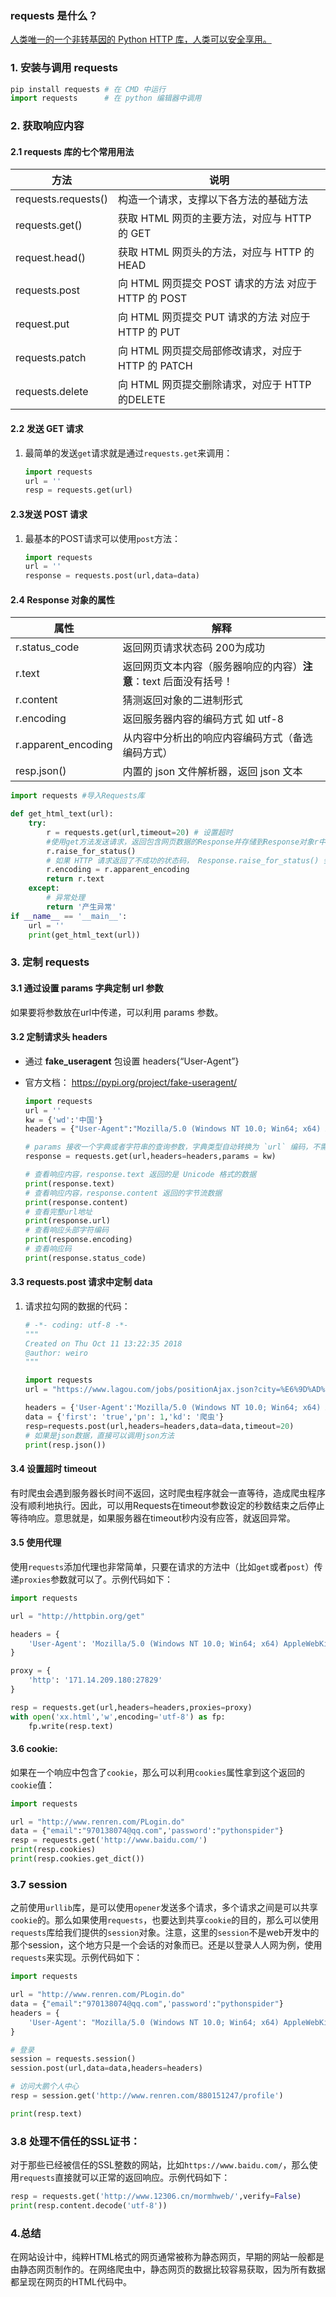 ### requests 是什么？

[人类唯一的一个非转基因的 Python HTTP 库，人类可以安全享用。](http://cn.python-requests.org/zh_CN/latest/) 

### 1. 安装与调用 requests 
```python
pip install requests # 在 CMD 中运行
import requests      # 在 python 编辑器中调用
```

### 2. 获取响应内容

#### 2.1 requests 库的七个常用用法

| 方法                | 说明                                                 |
| ------------------- | ---------------------------------------------------- |
| requests.requests() | 构造一个请求，支撑以下各方法的基础方法               |
| requests.get()      | 获取 HTML 网页的主要方法，对应与 HTTP 的 GET         |
| request.head()      | 获取 HTML 网页头的方法，对应与 HTTP 的 HEAD          |
| requests.post       | 向 HTML 网页提交 POST 请求的方法 对应于 HTTP 的 POST |
| request.put         | 向 HTML 网页提交 PUT 请求的方法 对应于 HTTP 的 PUT   |
| requests.patch      | 向 HTML 网页提交局部修改请求，对应于 HTTP 的 PATCH   |
| requests.delete     | 向 HTML 网页提交删除请求，对应于 HTTP 的DELETE       |

#### 2.2 发送 GET 请求

1. 最简单的发送`get`请求就是通过`requests.get`来调用：

   ```python
   import requests
   url = ''
   resp = requests.get(url)
   ```

#### 2.3发送 POST 请求

1. 最基本的POST请求可以使用`post`方法：

   ```python 
   import requests
   url = ''
   response = requests.post(url,data=data)
   ```


#### 2.4 Response 对象的属性

| 属性                | 解释                                                         |
| ------------------- | ------------------------------------------------------------ |
| r.status_code       | 返回网页请求状态码 200为成功                                 |
| r.text              | 返回网页文本内容（服务器响应的内容）**注意**：text 后面没有括号！ |
| r.content           | 猜测返回对象的二进制形式                                     |
| r.encoding          | 返回服务器内容的编码方式 如 utf-8                            |
| r.apparent_encoding | 从内容中分析出的响应内容编码方式（备选编码方式）             |
| resp.json()         | 内置的 json 文件解析器，返回 json 文本                       |

```python
import requests #导入Requests库

def get_html_text(url):
    try:
        r = requests.get(url,timeout=20) # 设置超时
        #使用get方法发送请求，返回包含网页数据的Response并存储到Response对象r中
        r.raise_for_status() 
        # 如果 HTTP 请求返回了不成功的状态码， Response.raise_for_status() 会抛出一个 HTTPError异常
        r.encoding = r.apparent_encoding
        return r.text
    except:
        # 异常处理
        return '产生异常'
if __name__ == '__main__':
    url = ''
    print(get_html_text(url))
```

### 3. 定制 requests

#### 3.1 通过设置 params 字典定制 url 参数

如果要将参数放在url中传递，可以利用 params 参数。

#### 3.2 定制请求头 headers

- 通过 **fake_useragent** 包设置 headers{“User-Agent”}

- 官方文档： https://pypi.org/project/fake-useragent/

  ```python
  import requests
  url = ''
  kw = {'wd':'中国'}
  headers = {"User-Agent":"Mozilla/5.0 (Windows NT 10.0; Win64; x64) AppleWebKit/537.36 (KHTML, like Gecko) Chrome/68.0.3440.106 Safari/537.36"}
  
  # params 接收一个字典或者字符串的查询参数，字典类型自动转换为 `url` 编码，不需要urlencode()
  response = requests.get(url,headers=headers,params = kw)
  
  # 查看响应内容，response.text 返回的是 Unicode 格式的数据
  print(response.text)
  # 查看响应内容，response.content 返回的字节流数据
  print(response.content)
  # 查看完整url地址
  print(response.url)
  # 查看响应头部字符编码
  print(response.encoding)
  # 查看响应码
  print(response.status_code)
  ```



#### 3.3 requests.post 请求中定制 data

1. 请求拉勾网的数据的代码：

   ```python
   # -*- coding: utf-8 -*-
   """
   Created on Thu Oct 11 13:22:35 2018
   @author: weiro
   """
   
   import requests
   url = "https://www.lagou.com/jobs/positionAjax.json?city=%E6%9D%AD%E5%B7%9E&needAddtionalResult=false"
   
   headers = {'User-Agent':'Mozilla/5.0 (Windows NT 10.0; Win64; x64) AppleWebKit/537.36 (KHTML, like Gecko) Chrome/68.0.3440.106 Safari/537.36',   'Referer':'https://www.lagou.com/jobs/list_%E7%88%AC%E8%99%AB?labelWords=&fromSearch=true&suginput='}
   data = {'first': 'true','pn': 1,'kd': '爬虫'}
   resp=requests.post(url,headers=headers,data=data,timeout=20)
   # 如果是json数据，直接可以调用json方法
   print(resp.json())
   ```



#### 3.4 设置超时 timeout

有时爬虫会遇到服务器长时间不返回，这时爬虫程序就会一直等待，造成爬虫程序没有顺利地执行。因此，可以用Requests在timeout参数设定的秒数结束之后停止等待响应。意思就是，如果服务器在timeout秒内没有应答，就返回异常。

#### 3.5 使用代理

使用`requests`添加代理也非常简单，只要在请求的方法中（比如`get`或者`post`）传递`proxies`参数就可以了。示例代码如下：

```python
import requests

url = "http://httpbin.org/get"

headers = {
    'User-Agent': 'Mozilla/5.0 (Windows NT 10.0; Win64; x64) AppleWebKit/537.36 (KHTML, like Gecko) Chrome/62.0.3202.94 Safari/537.36',
}

proxy = {
    'http': '171.14.209.180:27829'
}

resp = requests.get(url,headers=headers,proxies=proxy)
with open('xx.html','w',encoding='utf-8') as fp:
    fp.write(resp.text)
```

#### 3.6 cookie:

如果在一个响应中包含了`cookie`，那么可以利用`cookies`属性拿到这个返回的`cookie`值：

```python
import requests

url = "http://www.renren.com/PLogin.do"
data = {"email":"970138074@qq.com",'password':"pythonspider"}
resp = requests.get('http://www.baidu.com/')
print(resp.cookies)
print(resp.cookies.get_dict())
```

### 3.7 session

之前使用`urllib`库，是可以使用`opener`发送多个请求，多个请求之间是可以共享`cookie`的。那么如果使用`requests`，也要达到共享`cookie`的目的，那么可以使用`requests`库给我们提供的`session`对象。注意，这里的`session`不是web开发中的那个session，这个地方只是一个会话的对象而已。还是以登录人人网为例，使用`requests`来实现。示例代码如下：

```python
import requests

url = "http://www.renren.com/PLogin.do"
data = {"email":"970138074@qq.com",'password':"pythonspider"}
headers = {
    'User-Agent': "Mozilla/5.0 (Windows NT 10.0; Win64; x64) AppleWebKit/537.36 (KHTML, like Gecko) Chrome/62.0.3202.94 Safari/537.36"
}

# 登录
session = requests.session()
session.post(url,data=data,headers=headers)

# 访问大鹏个人中心
resp = session.get('http://www.renren.com/880151247/profile')

print(resp.text)
```

### 3.8 处理不信任的SSL证书：

对于那些已经被信任的SSL整数的网站，比如`https://www.baidu.com/`，那么使用`requests`直接就可以正常的返回响应。示例代码如下：

```python
resp = requests.get('http://www.12306.cn/mormhweb/',verify=False)
print(resp.content.decode('utf-8'))
```

### 4.总结

在网站设计中，纯粹HTML格式的网页通常被称为静态网页，早期的网站一般都是由静态网页制作的。在网络爬虫中，静态网页的数据比较容易获取，因为所有数据都呈现在网页的HTML代码中。

